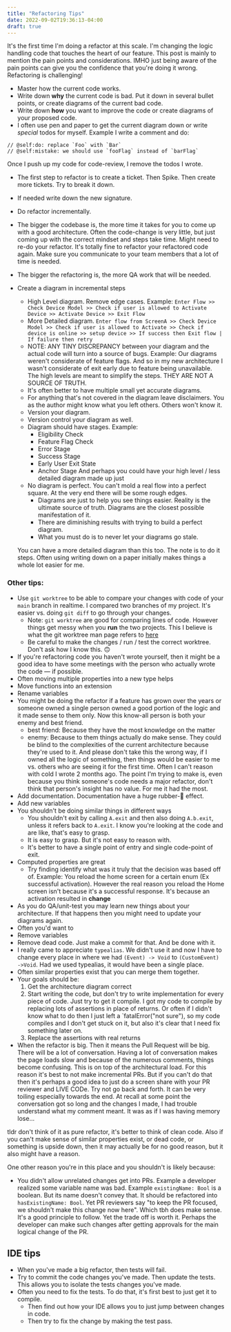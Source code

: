 ```yaml
---
title: "Refactoring Tips"
date: 2022-09-02T19:36:13-04:00
draft: true
---
```


It's the first time I'm doing a refactor at this scale. I'm changing the logic handling code that touches the heart of our feature. This post is mainly to mention the pain points and considerations. IMHO just being aware of the pain points can give you the confidence that you're doing it wrong. Refactoring is challenging!

- Master how the current code works. 
- Write down **why** the current code is bad. Put it down in several bullet points, or create diagrams of the current bad code. 
- Write down **how** you want to improve the code or create diagrams of your proposed code. 
- I often use pen and paper to get the current diagram down or write _special_ todos for myself. Example I write a comment and do: 

```
// @self:do: replace `Foo` with `Bar`
// @self:mistake: we should use `fooFlag` instead of `barFlag`
```

Once I push up my code for code-review, I remove the todos I wrote. 

- The first step to refactor is to create a ticket. Then Spike. Then create more tickets. Try to break it down. 
- If needed write down the new signature. 
- Do refactor incrementally. 
- The bigger the codebase is, the more time it takes for you to come up with a good architecture. Often the code-change is very little, but just coming up with the correct mindset and steps take time. Might need to re-do your refactor. It's totally fine to refactor your refactored code again. Make sure you communicate to your team members that a lot of time is needed. 
- The bigger the refactoring is, the more QA work that will be needed.
- Create a diagram in incremental steps
    - High Level diagram. Remove edge cases. Example: `Enter Flow >> Check Device Model >> Check if user is allowed to Activate Device >> Activate Device >> Exit Flow`
    - More Detailed diagram. `Enter flow from ScreenA >> Check Device Model >> Check if user is allowed to Activate >> Check if device is online >> setup device >> If success then Exit flow | If failure then retry`
    - NOTE: ANY TINY DISCREPANCY between your diagram and the actual code will turn into a source of bugs. Example: Our diagrams weren't considerate of feature flags. And so in my new architecture I wasn't considerate of exit early due to feature being unavailable. The high levels are meant to simplify the steps. THEY ARE NOT A SOURCE OF TRUTH. 
    - It's often better to have multiple small yet accurate diagrams.
    - For anything that's not covered in the diagram leave disclaimers. You as the author might know what you left others. Others won't know it. 
    - Version your diagram. 
    - Version control your diagram as well.
    - Diagram should have stages. Example: 
        - Eligibility Check 
        - Feature Flag Check
        - Error Stage
        - Success Stage
        - Early User Exit State
        - Anchor Stage
        And perhaps you could have your high level / less detailed diagram made up just
    - No diagram is perfect. You can't mold a real flow into a perfect square. At the very end there will be some rough edges. 
        - Diagrams are just to help you see things easier. Reality is the ultimate source of truth. Diagrams are the closest possible manifestation of it. 
        - There are diminishing results with trying to build a perfect diagram. 
        - What you must do is to never let your diagrams go stale.
    
  You can have a more detailed diagram than this too. The note is to do it steps. Often using writing down on a paper initially makes things a whole lot easier for me.     

### Other tips:
- Use `git worktree` to be able to compare your changes with code of your `main` branch in realtime. I compared two branches of my project. It's easier vs. doing `git diff` to go through your changes.
    - Note: `git worktree` are good for comparing lines of code. However things get messy when you **run** the two projects. This I believe is what the git worktree man page refers to [here]()
    - Be careful to make the changes / run / test the correct worktree. Don't ask how I know this. 🙃
- If you're refactoring code you haven't wrote yourself, then it might be a good idea to have some meetings with the person who actually wrote the code — if possible. 
- Often moving multiple properties into a new type helps
- Move functions into an extension
- Rename variables
- You might be doing the refactor if a feature has grown over the years or someone owned a single person owned a good portion of the logic and it made sense to them only. Now this know-all person is both your enemy and best friend. 
    - best friend: Because they have the most knowledge on the matter
    - enemy: Because to them things actually do make sense. They could be blind to the complexities of the current architecture because they're used to it. And please don't take this the wrong way, if I owned all the logic of something, then things would be easier to me vs. others who are seeing it for the first time. Often I can't reason with cold I wrote 2 months ago. 
    The point I'm trying to make is, even because you think someone's code needs a major refactor, don't think that person's insight has no value. For me it had the most.
- Add documentation. Documentation have a huge rubber-🐤 effect.
- Add new variables
- You shouldn't be doing similar things in different ways
    - You shouldn't exit by calling `A.exit` and then also doing `A.b.exit`, unless it refers back to `A.exit`. I know you're looking at the code and are like, that's easy to grasp. 
    - It is easy to grasp. But it's not easy to reason with. 
    - It's better to have a single point of entry and single code-point of exit. 
- Computed properties are great
    - Try finding identify what was it truly that the decision was based off of. Example: You reload the home screen for a certain enum (Ex successful activation). However the real reason you reload the Home screen isn't because it's a successful response. It's because an activation resulted in **change**
- As you do QA/unit-test you may learn new things about your architecture. If that happens then you might need to update your diagrams again. 
- Often you'd want to 
- Remove variables
- Remove dead code. Just make a commit for that. And be done with it. 
- I really came to appreciate `typealias`. We didn't use it and now I have to change every place in where we had `(Event) -> Void` to `(CustomEvent) ->Void`. Had we used typealias, it would have been a single place. 
- Often similar properties exist that you can merge them together. 
- Your goals should be: 
    1. Get the architecture diagram correct
    2. Start writing the code, but don't try to write implementation for every piece of code. Just try to get it compile. I got my code to compile by replacing lots of assertions in place of returns.  Or often if I didn't know what to do then I just left a `fatalError("not sure"), so my code compiles and I don't get stuck on it, but also it's clear that I need fix something later on. 
    3. Replace the assertions with real returns
- When the refactor is big. Then it means the Pull Request will be big. There will be a lot of conversation. Having a lot of conversation makes the page loads slow and because of the numerous comments, things become confusing. This is on top of the architectural load. For this reason it's best to not make incremental PRs. But if you can't do that then it's perhaps a good idea to just do a screen share with your PR reviewer and LIVE CODe. Try not go back and forth. It can be very toiling especially towards the end. At recall at some point the conversation got so long and the changes I made, I had trouble understand what my comment meant. It was as if I was having memory lose...

tldr don't think of it as pure refactor, it's better to think of clean code.
Also if you can't make sense of similar properties exist, or dead code, or something is upside down, then it may actually be for no good reason, but it also might have a reason.

One other reason you're in this place and you shouldn't is likely because: 
- You didn't allow unrelated changes get into PRs. Example a developer realized some variable name was bad. Example `existingName: Bool` is a boolean. But its name doesn't convey that. It should be refactored into `hasExistingName: Bool`. Yet PR reviewers say "to keep the PR focused, we shouldn't make this change now here". Which tbh does make sense. It's a good principle to follow. Yet the trade off is worth it. Perhaps the developer can make such changes after getting approvals for the main logical change of the PR. 

## IDE tips 
- When you've made a big refactor, then tests will fail. 
- Try to commit the code changes you've made. Then update the tests. This allows you to isolate the tests changes you've made. 
- Often you need to fix the tests. To do that, it's first best to just get it to compile. 
    - Then find out how your IDE allows you to just jump between changes in code. 
    - Then try to fix the change by making the test pass. 
